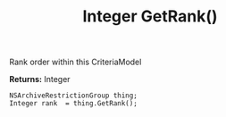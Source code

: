 ﻿---
uid: crmscript_ref_NSArchiveRestrictionGroup_GetRank
title: Integer GetRank()
intellisense: NSArchiveRestrictionGroup.GetRank
keywords: NSArchiveRestrictionGroup, GetRank
so.topic: reference
---

Rank order within this CriteriaModel

**Returns:** Integer


```crmscript
NSArchiveRestrictionGroup thing;
Integer rank  = thing.GetRank();
```


